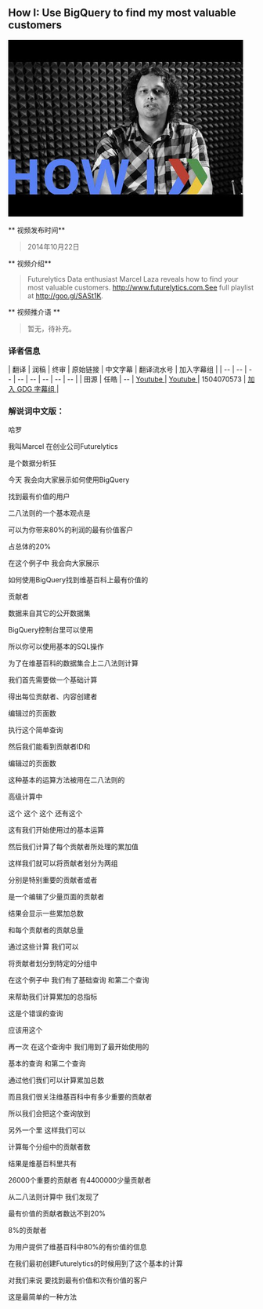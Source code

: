 ## How I: Use BigQuery to find my most valuable customers 

![video_screenshot](images/K2NN_XzAdr4.jpg) 

** 视频发布时间**
 
> 2014年10月22日

** 视频介绍**

> Futurelytics Data enthusiast Marcel Laza reveals how to find your most valuable customers. http://www.futurelytics.com.See full playlist at http://goo.gl/SASt1K.

** 视频推介语 **

>  暂无，待补充。


### 译者信息

| 翻译 | 润稿 | 终审 | 原始链接 | 中文字幕 |  翻译流水号  |  加入字幕组  |
| -- | -- | -- | -- | -- |  -- | -- | -- |
| 田源 | 任皓 | -- | [ Youtube ]( https://www.youtube.com/watch?v=K2NN_XzAdr4 )  |  [ Youtube ]( https://www.youtube.com/watch?v=XkIxDyEe0Nk ) | 1504070573 | [ 加入 GDG 字幕组 ]( http://www.gfansub.com/join_translator )  |


### 解说词中文版：

哈罗

我叫Marcel  在创业公司Futurelytics

是个数据分析狂

今天  我会向大家展示如何使用BigQuery

找到最有价值的用户

二八法则的一个基本观点是

可以为你带来80%的利润的最有价值客户

占总体的20%

在这个例子中  我会向大家展示

如何使用BigQuery找到维基百科上最有价值的

贡献者

数据来自其它的公开数据集

BigQuery控制台里可以使用

所以你可以使用基本的SQL操作

为了在维基百科的数据集合上二八法则计算

我们首先需要做一个基础计算

得出每位贡献者、内容创建者

编辑过的页面数

执行这个简单查询

然后我们能看到贡献者ID和

编辑过的页面数

这种基本的运算方法被用在二八法则的

高级计算中

这个  这个  这个  还有这个

这有我们开始使用过的基本运算

然后我们计算了每个贡献者所处理的累加值

这样我们就可以将贡献者划分为两组

分别是特别重要的贡献者或者

是一个编辑了少量页面的贡献者

结果会显示一些累加总数

和每个贡献者的贡献总量

通过这些计算  我们可以

将贡献者划分到特定的分组中

在这个例子中  我们有了基础查询  和第二个查询

来帮助我们计算累加的总指标

这是个错误的查询

应该用这个

再一次  在这个查询中  我们用到了最开始使用的

基本的查询  和第二个查询

通过他们我们可以计算累加总数

而且我们很关注维基百科中有多少重要的贡献者

所以我们会把这个查询放到

另外一个里  这样我们可以

计算每个分组中的贡献者数

结果是维基百科里共有

26000个重要的贡献者  有4400000少量贡献者

从二八法则计算中  我们发现了

最有价值的贡献者数达不到20%

8%的贡献者

为用户提供了维基百科中80%的有价值的信息

在我们最初创建Futurelytics的时候用到了这个基本的计算

对我们来说  要找到最有价值和次有价值的客户

这是最简单的一种方法

